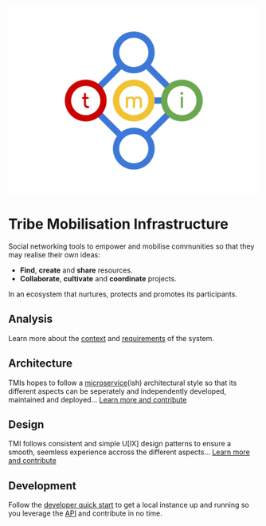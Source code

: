 ![TMI Logo](./docs/svg/tmi.svg)

# Tribe Mobilisation Infrastructure

Social networking tools to empower and mobilise communities
so that they may realise their own ideas:

* **Find**, **create** and **share** resources.
* **Collaborate**, **cultivate** and **coordinate** projects.

In an ecosystem that nurtures, protects and promotes its participants.

## Analysis

Learn more about the [context](./docs/context.md) and
[requirements](./docs/requirements.md) of the system.


## Architecture

TMIs hopes to follow a [microservice](http://microservices.io)(ish)
architectural style so that its different aspects can be seperately and
independently developed, maintained and deployed...
[Learn more and contribute](./docs/architecture.md)


## Design

TMI follows consistent and simple U[IX] design patterns to ensure a smooth,
seemless experience accross the different aspects...
[Learn more and contribute](./docs/design.md)


## Development

Follow the [developer quick start](./docs/developer-quickstart.md) to get a
local instance up and running so you leverage the [API]() and contribute in no
time.
